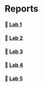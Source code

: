 # Reports
### :small_blue_diamond: [Lab 1](../master/lab1/lab1Report.pdf)
### :small_blue_diamond: [Lab 2](../master/lab2/lab2Report.pdf)
### :small_blue_diamond: [Lab 3](../master/lab3/lab3Report.pdf)
### :small_blue_diamond: [Lab 4](../master/lab4/lab4Report.pdf)
### :small_blue_diamond: [Lab 5](../master/lab5/lab5Report.pdf)